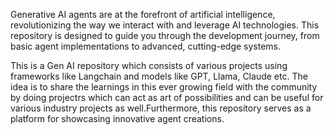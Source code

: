 Generative AI agents are at the forefront of artificial intelligence, revolutionizing the way we interact with and leverage AI technologies. This repository is designed to guide you through the development journey, from basic agent implementations to advanced, cutting-edge systems.

This is a Gen AI repository which consists of various projects using frameworks like Langchain and models like GPT, Llama, Claude etc. The idea is to share the learnings in this ever growing field with the community by doing projectrs which can act as art of possibilities and can be useful for various industry projects as well.Furthermore, this repository serves as a platform for showcasing innovative agent creations. 
